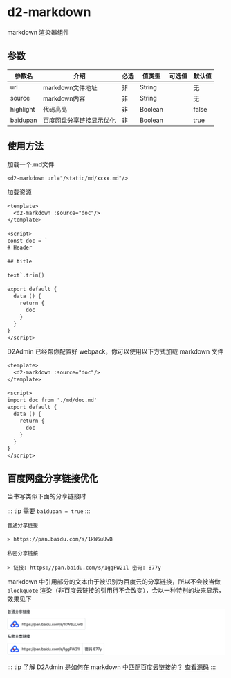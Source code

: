 # d2-markdown

markdown 渲染器组件

## 参数

| 参数名 | 介绍 | 必选 | 值类型 | 可选值 | 默认值 |
| --- | --- | --- | --- | --- | --- |
| url | markdown文件地址 | 非 | String |  | 无 |
| source | markdown内容 | 非 | String |  | 无 |
| highlight | 代码高亮 | 非 | Boolean |  | false |
| baidupan | 百度网盘分享链接显示优化 | 非 | Boolean |  | true |

## 使用方法

加载一个.md文件

``` vue
<d2-markdown url="/static/md/xxxx.md"/>
```

加载资源

```vue
<template>
  <d2-markdown :source="doc"/>
</template>

<script>
const doc = `
# Header

## title

text`.trim()

export default {
  data () {
    return {
      doc
    }
  }
}
</script>
```

D2Admin 已经帮你配置好 webpack，你可以使用以下方式加载 markdown 文件

```vue
<template>
  <d2-markdown :source="doc"/>
</template>

<script>
import doc from './md/doc.md'
export default {
  data () {
    return {
      doc
    }
  }
}
</script>
```

## 百度网盘分享链接优化

当书写类似下面的分享链接时

::: tip
需要 `baidupan = true`
:::

```
普通分享链接

> https://pan.baidu.com/s/1kW6uUwB

私密分享链接

> 链接: https://pan.baidu.com/s/1ggFW21l 密码: 877y
```

markdown 中引用部分的文本由于被识别为百度云的分享链接，所以不会被当做 `blockquote` 渲染（非百度云链接的引用行不会改变），会以一种特别的块来显示，效果见下

![效果](./image/baiduyun.png)

::: tip
了解 D2Admin 是如何在 markdown 中匹配百度云链接的？ [查看源码](https://github.com/d2-projects/d2-admin/blob/master/src/components/core/d2-markdown/index.vue)
:::